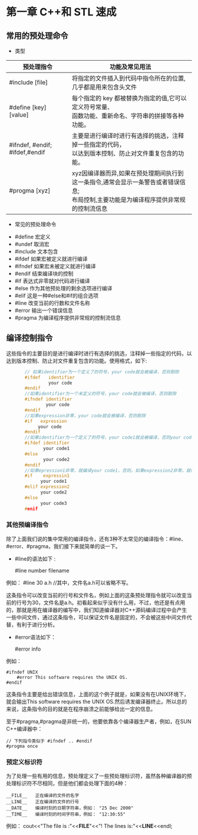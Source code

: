 # 第一章 C++和 STL 速成

## 常用的预处理命令

* 类型

| 预处理指令     | 功能及常见用法                                      |
| ------------- |---------------------------------------------------|
| #include [file]  |将指定的文件插入到代码中指令所在的位置,几乎都是用来包含头文件|
| #define [key] [value]| 每个指定的 key 都被替换为指定的值,它可以定义符号常量、<br>函数功能、重新命名、字符串的拼接等各种功能。|
| #ifndef, #endif; #ifdef,#endif| 主要是进行编译时进行有选择的挑选，注释掉一些指定的代码，<br>以达到版本控制、防止对文件重复包含的功能。 |
| #progma [xyz]|xyz因编译器而异,如果在预处理期间执行到这一条指令,通常会显示一条警告或者错误信息;<br>布局控制,主要功能是为编译程序提供非常规的控制流信息|

* 常见的预处理命令
 - #define         宏定义
 - #undef          取消宏
 - #include        文本包含
 - #ifdef            如果宏被定义就进行编译
 - #ifndef          如果宏未被定义就进行编译
 - #endif           结束编译块的控制
 - #if                表达式非零就对代码进行编译
 - #else            作为其他预处理的剩余选项进行编译
 - #elif              这是一种#else和#if的组合选项
 - #line             改变当前的行数和文件名称
 - #error            输出一个错误信息
 - #pragma        为编译程序提供非常规的控制流信息


## 编译控制指令
这些指令的主要目的是进行编译时进行有选择的挑选，注释掉一些指定的代码，以达到版本控制、防止对文件重复包含的功能。使用格式，如下:

```cpp
       // 如果identifier为一个定义了的符号，your code就会被编译，否则剔除
       #ifdef   identifier
                your code
       #endif
       //如果identifier为一个未定义的符号，your code就会被编译，否则剔除  
       #ifndef identifier
               your code
       #endif
       //如果expression非零，your code就会被编译，否则剔除
       #if   expression
            your code
       #endif
       //如果identifier为一个定义了的符号，your code1就会被编译，否则your code2就会被编译
       #ifdef identifier
              your code1
       #else
              your code2
       #endif
       //如果epression1非零，就编译your code1，否则，如果expression2非零，就编译your code2，否则，就编译your code3
       #if    expressin1
             your code1
       #elif expression2
             your code2
       #else
             your code3
       #enif
```

### 其他预编译指令

除了上面我们说的集中常用的编译指令，还有3种不太常见的编译指令：#line、#error、#pragma，我们接下来就简单的谈一下。

- #line的语法如下 :


    #line number filename

例如：
    #line 30   a.h      //其中，文件名a.h可以省略不写。

这条指令可以改变当前的行号和文件名，例如上面的这条预处理指令就可以改变当前的行号为30，文件名是a.h。初看起来似乎没有什么用，不过，他还是有点用的，那就是用在编译器的编写中，我们知道编译器对C++源码编译过程中会产生一些中间文件，通过这条指令，可以保证文件名是固定的，不会被这些中间文件代替，有利于进行分析。

- #error语法如下：


    #error   info

例如：

    #ifndef UNIX
        #error This software requires the UNIX OS.
    #endif

这条指令主要是给出错误信息，上面的这个例子就是，如果没有在UNIX环境下，就会输出This software requires the UNIX OS.然后诱发编译器终止。所以总的来说，这条指令的目的就是在程序崩溃之前能够给出一定的信息。

至于#pragma,#pragma是非统一的，他要依靠各个编译器生产者，例如，在SUN C++编译器中：

    // 下列指令类似于 #ifndef .. #endif
    #progma once

### 预定义标识符

为了处理一些有用的信息，预处理定义了一些预处理标识符，虽然各种编译器的预处理标识符不尽相同，但是他们都会处理下面的4种：

    __FILE__   正在编译的文件的名字
    __LINE__   正在编译的文件的行号
    __DATE__   编译时刻的日期字符串，例如： "25 Dec 2000"
    __TIME__   编译时刻的时间字符串，例如： "12:30:55"

例如：
    cout<<"The file is :"<<__FILE__"<<"! The lines is:"<<__LINE__<<endl;
